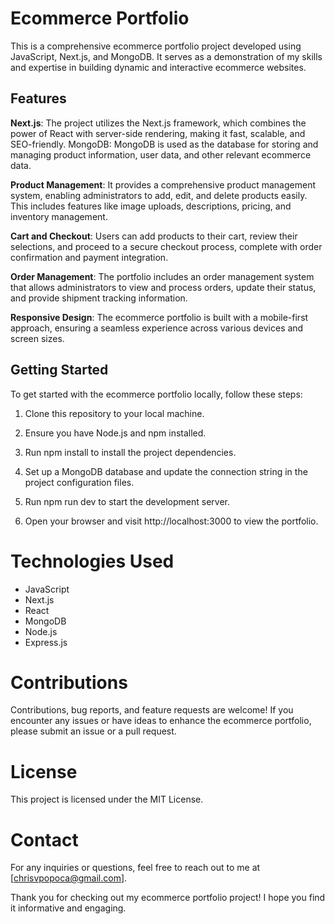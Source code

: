 # Ecommerce Portfolio

This is a comprehensive ecommerce portfolio project developed using JavaScript, Next.js, and MongoDB. It serves as a demonstration of my skills and expertise in building dynamic and interactive ecommerce websites.

## Features

**Next.js**: The project utilizes the Next.js framework, which combines the power of React with server-side rendering, making it fast, scalable, and SEO-friendly.
MongoDB: MongoDB is used as the database for storing and managing product information, user data, and other relevant ecommerce data.

**Product Management**: It provides a comprehensive product management system, enabling administrators to add, edit, and delete products easily. This includes features like image uploads, descriptions, pricing, and inventory management.

**Cart and Checkout**: Users can add products to their cart, review their selections, and proceed to a secure checkout process, complete with order confirmation and payment integration.

**Order Management**: The portfolio includes an order management system that allows administrators to view and process orders, update their status, and provide shipment tracking information.

**Responsive Design**: The ecommerce portfolio is built with a mobile-first approach, ensuring a seamless experience across various devices and screen sizes.

## Getting Started

To get started with the ecommerce portfolio locally, follow these steps:

1. Clone this repository to your local machine.

2. Ensure you have Node.js and npm installed.

3. Run npm install to install the project dependencies.

4. Set up a MongoDB database and update the connection string in the project configuration files.

5. Run npm run dev to start the development server.

6. Open your browser and visit http://localhost:3000 to view the portfolio.


# Technologies Used

* JavaScript
* Next.js
* React
* MongoDB
* Node.js
* Express.js

# Contributions

Contributions, bug reports, and feature requests are welcome! 
If you encounter any issues or have ideas to enhance the ecommerce portfolio, please submit an issue or a pull request.

# License

This project is licensed under the MIT License.

# Contact

For any inquiries or questions, feel free to reach out to me at [chrisvpopoca@gmail.com].

Thank you for checking out my ecommerce portfolio project! I hope you find it informative and engaging.
